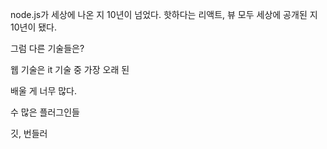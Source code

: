 node.js가 세상에 나온 지 10년이 넘었다.
핫하다는 리액트, 뷰 모두 세상에 공개된 지 10년이 됐다.

그럼 다른 기술들은?

웹 기술은 it 기술 중 가장 오래 된

배울 게 너무 많다.

수 많은 플러그인들


깃, 번들러